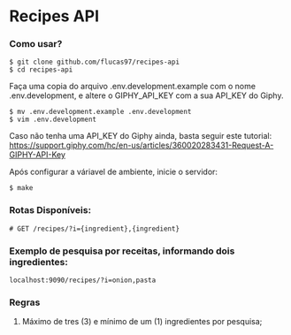 # Recipes API

### Como usar?

```shell
$ git clone github.com/flucas97/recipes-api
$ cd recipes-api
```

Faça uma copia do arquivo .env.development.example com o nome .env.development, e altere o GIPHY_API_KEY com a sua API_KEY do Giphy.
```shell
$ mv .env.development.example .env.development
$ vim .env.development
```
Caso não tenha uma API_KEY do Giphy ainda, basta seguir este tutorial: https://support.giphy.com/hc/en-us/articles/360020283431-Request-A-GIPHY-API-Key

Após configurar a váriavel de ambiente, inicie o servidor:
```shell
$ make
```

### Rotas Disponíveis:
```
# GET /recipes/?i={ingredient},{ingredient}
```

### Exemplo de pesquisa por receitas, informando dois ingredientes:
```
localhost:9090/recipes/?i=onion,pasta
```

### Regras

1) Máximo de tres (3) e mínimo de um (1) ingredientes por pesquisa;
